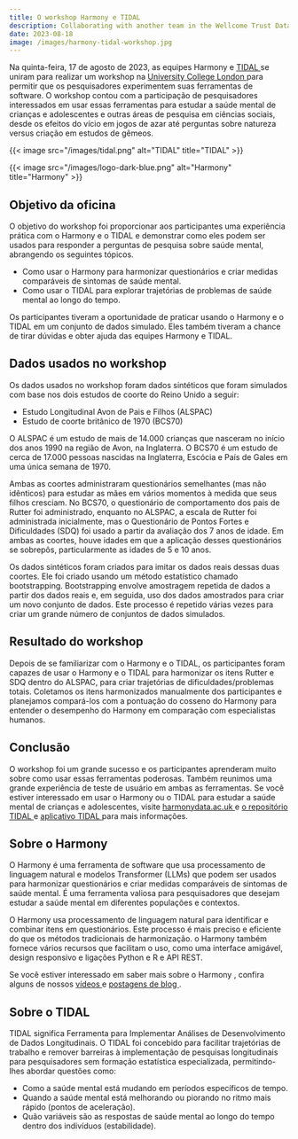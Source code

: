```yaml
---
title: O workshop Harmony e TIDAL
description: Collaborating with another team in the Wellcome Trust Data Prize
date: 2023-08-18
image: /images/harmony-tidal-workshop.jpg
---
```



Na quinta-feira, 17 de agosto de 2023, as equipes Harmony e [ TIDAL ](https://github.com/AmeliaES/TIDAL) se uniram para realizar um workshop na [ University College London ](https://www.ucl.ac.uk/) para permitir que os pesquisadores experimentem suas ferramentas de software. O workshop contou com a participação de pesquisadores interessados em usar essas ferramentas para estudar a saúde mental de crianças e adolescentes e outras áreas de pesquisa em ciências sociais, desde os efeitos do vício em jogos de azar até perguntas sobre natureza versus criação em estudos de gêmeos.

{{< image src="/images/tidal.png" alt="TIDAL" title="TIDAL" >}}


{{< image src="/images/logo-dark-blue.png" alt="Harmony" title="Harmony" >}}

## Objetivo da oficina

O objetivo do workshop foi proporcionar aos participantes uma experiência prática com o Harmony e o TIDAL e demonstrar como eles podem ser usados para responder a perguntas de pesquisa sobre saúde mental, abrangendo os seguintes tópicos.

* Como usar o Harmony para harmonizar questionários e criar medidas comparáveis de sintomas de saúde mental.
* Como usar o TIDAL para explorar trajetórias de problemas de saúde mental ao longo do tempo.

Os participantes tiveram a oportunidade de praticar usando o Harmony e o TIDAL em um conjunto de dados simulado. Eles também tiveram a chance de tirar dúvidas e obter ajuda das equipes Harmony e TIDAL.

## Dados usados no workshop

Os dados usados no workshop foram dados sintéticos que foram simulados com base nos dois estudos de coorte do Reino Unido a seguir:

* Estudo Longitudinal Avon de Pais e Filhos (ALSPAC)
* Estudo de coorte britânico de 1970 (BCS70)

O ALSPAC é um estudo de mais de 14.000 crianças que nasceram no início dos anos 1990 na região de Avon, na Inglaterra. O BCS70 é um estudo de cerca de 17.000 pessoas nascidas na Inglaterra, Escócia e País de Gales em uma única semana de 1970.

Ambas as coortes administraram questionários semelhantes (mas não idênticos) para estudar as mães em vários momentos à medida que seus filhos cresciam. No BCS70, o questionário de comportamento dos pais de Rutter foi administrado, enquanto no ALSPAC, a escala de Rutter foi administrada inicialmente, mas o Questionário de Pontos Fortes e Dificuldades (SDQ) foi usado a partir da avaliação dos 7 anos de idade. Em ambas as coortes, houve idades em que a aplicação desses questionários se sobrepôs, particularmente as idades de 5 e 10 anos.

Os dados sintéticos foram criados para imitar os dados reais dessas duas coortes. Ele foi criado usando um método estatístico chamado bootstrapping. Bootstrapping envolve amostragem repetida de dados a partir dos dados reais e, em seguida, uso dos dados amostrados para criar um novo conjunto de dados. Este processo é repetido várias vezes para criar um grande número de conjuntos de dados simulados.

## Resultado do workshop

Depois de se familiarizar com o Harmony e o TIDAL, os participantes foram capazes de usar o Harmony e o TIDAL para harmonizar os itens Rutter e SDQ dentro do ALSPAC, para criar trajetórias de dificuldades/problemas totais. Coletamos os itens harmonizados manualmente dos participantes e planejamos compará-los com a pontuação do cosseno do Harmony para entender o desempenho do Harmony em comparação com especialistas humanos.

## Conclusão

O workshop foi um grande sucesso e os participantes aprenderam muito sobre como usar essas ferramentas poderosas. Também reunimos uma grande experiência de teste de usuário em ambas as ferramentas. Se você estiver interessado em usar o Harmony ou o TIDAL para estudar a saúde mental de crianças e adolescentes, visite [ harmonydata.ac.uk ](https://harmonydata.ac.uk) e [ o repositório TIDAL ](https://github.com/AmeliaES/TIDAL) e [ aplicativo TIDAL ](https://tidal.shinyapps.io/tidalapp/) para mais informações.

## Sobre o Harmony

O Harmony é uma ferramenta de software que usa processamento de linguagem natural e modelos Transformer (LLMs) que podem ser usados para harmonizar questionários e criar medidas comparáveis de sintomas de saúde mental. É uma ferramenta valiosa para pesquisadores que desejam estudar a saúde mental em diferentes populações e contextos.

O Harmony usa processamento de linguagem natural para identificar e combinar itens em questionários. Este processo é mais preciso e eficiente do que os métodos tradicionais de harmonização. o Harmony também fornece vários recursos que facilitam o uso, como uma interface amigável, design responsivo e ligações Python e R e API REST.

Se você estiver interessado em saber mais sobre o Harmony , confira alguns de nossos [ vídeos ](/videos) e [ postagens de blog ](/blog) .

## Sobre o TIDAL

TIDAL significa Ferramenta para Implementar Análises de Desenvolvimento de Dados Longitudinais. O TIDAL foi concebido para facilitar trajetórias de trabalho e remover barreiras à implementação de pesquisas longitudinais para pesquisadores sem formação estatística especializada, permitindo-lhes abordar questões como:

* Como a saúde mental está mudando em períodos específicos de tempo.
* Quando a saúde mental está melhorando ou piorando no ritmo mais rápido (pontos de aceleração).
* Quão variáveis são as respostas de saúde mental ao longo do tempo dentro dos indivíduos (estabilidade).

